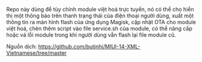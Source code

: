 Repo này dùng để tùy chỉnh module việt hoá trực tuyến, nó có thể cho hiển thị một thông báo trên thanh trạng thái của điện thoại người dùng, xuất một thông tin ra màn hình flash của ứng dụng Magisk, cập nhật OTA cho module việt hoá, chèn thêm script vào file service.sh của module, có thể nâng cấp hoặc vá lỗi module trong khi người dùng vẫn flash lại file module cũ.

Nguồn dịch:
https://github.com/butinhi/MIUI-14-XML-Vietnamese/tree/master

